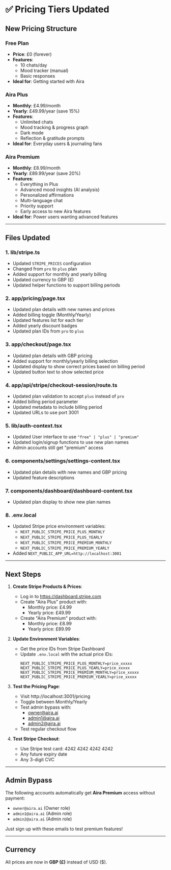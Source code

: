# ✅ Pricing Tiers Updated

## New Pricing Structure

### Free Plan
- **Price**: £0 (forever)
- **Features**:
  - 10 chats/day
  - Mood tracker (manual)
  - Basic responses
- **Ideal for**: Getting started with Aira

### Aira Plus
- **Monthly**: £4.99/month
- **Yearly**: £49.99/year (save 15%)
- **Features**:
  - Unlimited chats
  - Mood tracking & progress graph
  - Dark mode
  - Reflection & gratitude prompts
- **Ideal for**: Everyday users & journaling fans

### Aira Premium
- **Monthly**: £8.99/month
- **Yearly**: £89.99/year (save 20%)
- **Features**:
  - Everything in Plus
  - Advanced mood insights (AI analysis)
  - Personalized affirmations
  - Multi-language chat
  - Priority support
  - Early access to new Aira features
- **Ideal for**: Power users wanting advanced features

---

## Files Updated

### 1. **lib/stripe.ts**
- Updated `STRIPE_PRICES` configuration
- Changed from `pro` to `plus` plan
- Added support for monthly and yearly billing
- Updated currency to GBP (£)
- Updated helper functions to support billing periods

### 2. **app/pricing/page.tsx**
- Updated plan details with new names and prices
- Added billing toggle (Monthly/Yearly)
- Updated features list for each tier
- Added yearly discount badges
- Updated plan IDs from `pro` to `plus`

### 3. **app/checkout/page.tsx**
- Updated plan details with GBP pricing
- Added support for monthly/yearly billing selection
- Updated display to show correct prices based on billing period
- Updated button text to show selected price

### 4. **app/api/stripe/checkout-session/route.ts**
- Updated plan validation to accept `plus` instead of `pro`
- Added billing period parameter
- Updated metadata to include billing period
- Updated URLs to use port 3001

### 5. **lib/auth-context.tsx**
- Updated User interface to use `"free" | "plus" | "premium"`
- Updated login/signup functions to use new plan names
- Admin accounts still get "premium" access

### 6. **components/settings/settings-content.tsx**
- Updated plan details with new names and GBP pricing
- Updated feature descriptions

### 7. **components/dashboard/dashboard-content.tsx**
- Updated plan display to show new plan names

### 8. **.env.local**
- Updated Stripe price environment variables:
  - `NEXT_PUBLIC_STRIPE_PRICE_PLUS_MONTHLY`
  - `NEXT_PUBLIC_STRIPE_PRICE_PLUS_YEARLY`
  - `NEXT_PUBLIC_STRIPE_PRICE_PREMIUM_MONTHLY`
  - `NEXT_PUBLIC_STRIPE_PRICE_PREMIUM_YEARLY`
- Added `NEXT_PUBLIC_APP_URL=http://localhost:3001`

---

## Next Steps

1. **Create Stripe Products & Prices**:
   - Log in to https://dashboard.stripe.com
   - Create "Aira Plus" product with:
     - Monthly price: £4.99
     - Yearly price: £49.99
   - Create "Aira Premium" product with:
     - Monthly price: £8.99
     - Yearly price: £89.99

2. **Update Environment Variables**:
   - Get the price IDs from Stripe Dashboard
   - Update `.env.local` with the actual price IDs:
     ```env
     NEXT_PUBLIC_STRIPE_PRICE_PLUS_MONTHLY=price_xxxxx
     NEXT_PUBLIC_STRIPE_PRICE_PLUS_YEARLY=price_xxxxx
     NEXT_PUBLIC_STRIPE_PRICE_PREMIUM_MONTHLY=price_xxxxx
     NEXT_PUBLIC_STRIPE_PRICE_PREMIUM_YEARLY=price_xxxxx
     ```

3. **Test the Pricing Page**:
   - Visit http://localhost:3001/pricing
   - Toggle between Monthly/Yearly
   - Test admin bypass with:
     - owner@aira.ai
     - admin1@aira.ai
     - admin2@aira.ai
   - Test regular checkout flow

4. **Test Stripe Checkout**:
   - Use Stripe test card: 4242 4242 4242 4242
   - Any future expiry date
   - Any 3-digit CVC

---

## Admin Bypass

The following accounts automatically get **Aira Premium** access without payment:
- `owner@aira.ai` (Owner role)
- `admin1@aira.ai` (Admin role)
- `admin2@aira.ai` (Admin role)

Just sign up with these emails to test premium features!

---

## Currency

All prices are now in **GBP (£)** instead of USD ($).

